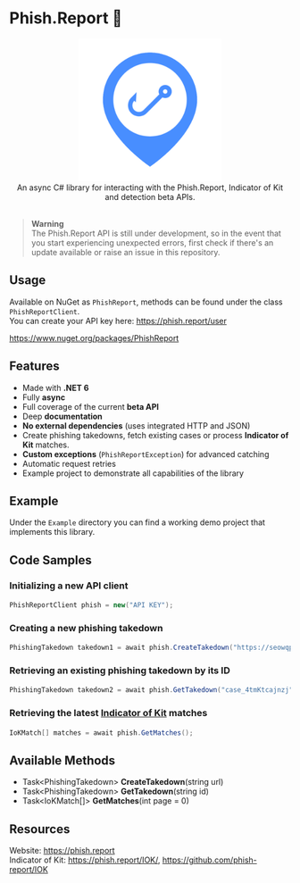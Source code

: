 ﻿# Phish.Report 🎣

<div align="center">
  <img width="256" height="256" src="https://raw.githubusercontent.com/actually-akac/PhishReport/master/PhishReport/icon.png">
</div>

<div align="center">
  An async C# library for interacting with the Phish.Report, Indicator of Kit and detection beta APIs.
</div>

<br>

> **Warning**<br>
> The Phish.Report API is still under development, so in the event that you start experiencing unexpected errors, first check if there's an update available or raise an issue in this repository.

## Usage
Available on NuGet as `PhishReport`, methods can be found under the class `PhishReportClient`.<br/>
You can create your API key here: https://phish.report/user

https://www.nuget.org/packages/PhishReport

## Features
- Made with **.NET 6**
- Fully **async**
- Full coverage of the current **beta API**
- Deep **documentation**
- **No external dependencies** (uses integrated HTTP and JSON)
- Create phishing takedowns, fetch existing cases or process **Indicator of Kit** matches.
- **Custom exceptions** (`PhishReportException`) for advanced catching
- Automatic request retries
- Example project to demonstrate all capabilities of the library

## Example
Under the `Example` directory you can find a working demo project that implements this library.

## Code Samples

### Initializing a new API client
```csharp
PhishReportClient phish = new("API KEY");
```

### Creating a new phishing takedown
```csharp
PhishingTakedown takedown1 = await phish.CreateTakedown("https://seowqpeoqwakfd425.ml/dssdfds-fsdfsdf0s-df0ds0f0dsdfsdd0f0s-df0dfgdd8658/");
```

### Retrieving an existing phishing takedown by its ID
```csharp
PhishingTakedown takedown2 = await phish.GetTakedown("case_4tmKtcajnzj");
```

### Retrieving the latest [Indicator of Kit](https://phish.report/IOK/) matches
```csharp
IoKMatch[] matches = await phish.GetMatches();
```

## Available Methods
- Task\<PhishingTakedown> **CreateTakedown**(string url)
- Task\<PhishingTakedown> **GetTakedown**(string id)
- Task\<IoKMatch[]> **GetMatches**(int page = 0)

## Resources
Website: https://phish.report<br/>
Indicator of Kit: https://phish.report/IOK/, https://github.com/phish-report/IOK